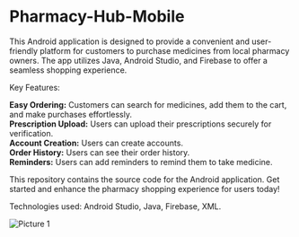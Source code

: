 # Pharmacy-Hub-Mobile

This Android application is designed to provide a convenient and user-friendly platform for customers to purchase medicines from local pharmacy owners. The app utilizes Java, Android Studio, and Firebase to offer a seamless shopping experience.

Key Features:

**Easy Ordering:** Customers can search for medicines, add them to the cart, and make purchases effortlessly.<br>
**Prescription Upload:** Users can upload their prescriptions securely for verification.<br>
**Account Creation:** Users can create accounts.<br>
**Order History:** Users can see their order history.<br>
**Reminders:** Users can add reminders to remind them to take medicine.

This repository contains the source code for the Android application. Get started and enhance the pharmacy shopping experience for users today!

Technologies used: Android Studio, Java, Firebase, XML.

![Picture 1](https://github.com/imexh/Pharmacy-Hub-Mobile/assets/76934064/e17becd4-160a-467c-87ca-049d454ff458)
